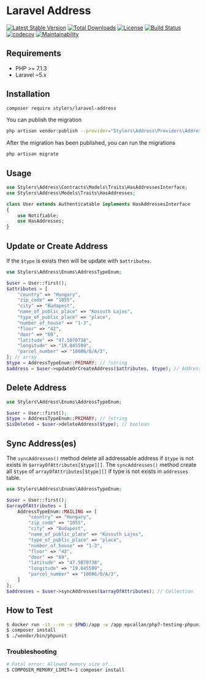 # Laravel Address

[![Latest Stable Version](https://poser.pugx.org/stylers/laravel-address/version)](https://packagist.org/packages/stylers/laravel-address) 
[![Total Downloads](https://poser.pugx.org/stylers/laravel-address/downloads)](https://packagist.org/packages/stylers/laravel-address) 
[![License](https://poser.pugx.org/stylers/laravel-address/license)](https://packagist.org/packages/stylers/laravel-address) 
[![Build Status](https://travis-ci.org/stylers-llc/laravel-address.svg?branch=master)](https://travis-ci.org/stylers-llc/laravel-address) 
[![codecov](https://codecov.io/gh/stylers-llc/laravel-address/branch/master/graph/badge.svg)](https://codecov.io/gh/stylers-llc/laravel-address) 
[![Maintainability](https://api.codeclimate.com/v1/badges/16913f2a12f13f795cea/maintainability)](https://codeclimate.com/github/stylers-llc/laravel-address/maintainability)

## Requirements
- PHP >= 7.1.3
- Laravel ~5.x

## Installation
```bash
composer require stylers/laravel-address
```

You can publish the migration
```bash
php artisan vendor:publish --provider="Stylers\Address\Providers\AddressServiceProvider"
```

After the migration has been published, you can run the migrations
```bash
php artisan migrate
```

## Usage
```php
use Stylers\Address\Contracts\Models\Traits\HasAddressesInterface;
use Stylers\Address\Models\Traits\HasAddresses;

class User extends Authenticatable implements HasAddressesInterface
{
    use Notifiable;
    use HasAddresses;
}
```

## Update or Create Address
If the `$type` is exists then will be update with `$attributes`.
```php
use Stylers\Address\Enums\AddressTypeEnum;

$user = User::first();
$attributes = [
    "country" => "Hungary",
    "zip_code" => "1055",
    "city" => "Budapest",
    "name_of_public_place" => "Kossuth Lajos",
    "type_of_public_place" => "place",
    "number_of_house" => "1-3",
    "floor" => "42",
    "door" => "69",
    "latitude" => "47.5070738",
    "longitude" => "19.045599",
    "parcel_number" => "10086/0/A/3",
]; // array
$type = AddressTypeEnum::PRIMARY; // ?string
$address = $user->updateOrCreateAddress($attributes, $type); // AddressInterface
```

## Delete Address
```php
use Stylers\Address\Enums\AddressTypeEnum;

$user = User::first();
$type = AddressTypeEnum::PRIMARY; // ?string
$isDeleted = $user->deleteAddress($type); // boolean
```

## Sync Address(es)
The `syncAddresses()` method delete all addressable address if `$type` is not exists in `$arrayOfAttributes[$type][]`.
The `syncAddresses()` method create all `$type` of `arrayOfAttributes[$type][]` if type is not exists in `addresses` table.
```php
use Stylers\Address\Enums\AddressTypeEnum;

$user = User::first();
$arrayOfAttributes = [
    AddressTypeEnum::MAILING => [
        "country" => "Hungary",
        "zip_code" => "1055",
        "city" => "Budapest",
        "name_of_public_place" => "Kossuth Lajos",
        "type_of_public_place" => "place",
        "number_of_house" => "1-3",
        "floor" => "42",
        "door" => "69",
        "latitude" => "47.5070738",
        "longitude" => "19.045599",
        "parcel_number" => "10086/0/A/3",
    ]
];
$addresses = $user->syncAddresses($arrayOfAttributes); // Collection
```

## How to Test
```bash
$ docker run -it --rm -v $PWD:/app -w /app epcallan/php7-testing-phpunit:7.2-phpunit7 bash
$ composer install
$ ./vendor/bin/phpunit
```

### Troubleshooting
```bash
# Fatal error: Allowed memory size of...
$ COMPOSER_MEMORY_LIMIT=-1 composer install
```
